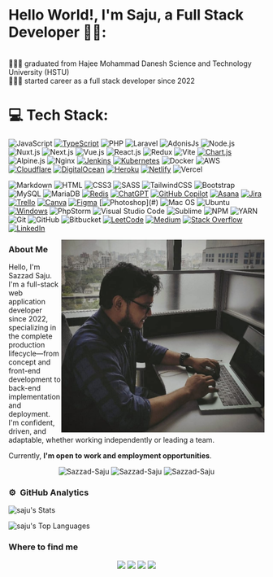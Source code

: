 # Hello World!, I'm Saju, a Full Stack Developer 👋🏼:

<!-- 🛜 currently working on my own [webpage](https://www.programerlighthouse.com) -->
<br>👨🏼‍🎓 graduated from Hajee Mohammad Danesh Science and Technology University (HSTU) <br>
👨🏼‍💻 started career as a full stack developer since 2022 <br>
<!-- 🎬 just started out with my youtube channel <i>programmer lighthouse</i> -->

# 💻 Tech Stack:
![JavaScript](https://img.shields.io/badge/JavaScript-F7DF1E?style=for-the-badge&logo=javascript&logoColor=black)
[![TypeScript](https://img.shields.io/badge/TypeScript-3178C6?style=for-the-badge&logo=typescript&logoColor=fff)](#)
![PHP](https://img.shields.io/badge/PHP-777BB4?style=for-the-badge&logo=php&logoColor=white)
![Laravel](https://img.shields.io/badge/Laravel-FF2D20?style=for-the-badge&logo=laravel&logoColor=white)
![AdonisJs](https://img.shields.io/badge/AdonisJS-220052?style=for-the-badge&logo=adonisjs&logoColor=white)
![Node.js](https://img.shields.io/badge/Node.js-43853D?style=for-the-badge&logo=node.js&logoColor=white)
![Nuxt.js](https://img.shields.io/badge/-Nuxt-333333?style=for-the-badge&logo=nuxt.js)
![Next.js](https://img.shields.io/badge/next.js-000000?style=for-the-badge&logo=nextdotjs&logoColor=white)
![Vue.js](https://img.shields.io/badge/Vue.js-35495E?style=for-the-badge&logo=vue.js&logoColor=4FC08D)
![React.js](https://img.shields.io/badge/React.js-0081CB?style=for-the-badge&logo=react&logoColor=61DAFB)
![Redux](https://img.shields.io/badge/redux-%23593d88.svg?style=for-the-badge&logo=redux&logoColor=white)
![Vite](https://img.shields.io/badge/vite-%23646CFF.svg?style=for-the-badge&logo=vite&logoColor=white)
[![Chart.js](https://img.shields.io/badge/Chart.js-FF6384?style=for-the-badge&logo=chartdotjs&logoColor=fff)](#)
![Alpine.js](https://img.shields.io/badge/Alpine.js-663399?style=for-the-badge&logo=alpine.js&logoColor=white)
![Nginx](https://img.shields.io/badge/nginx-%23009639.svg?style=for-the-badge&logo=nginx&logoColor=white)
[![Jenkins](https://img.shields.io/badge/Jenkins-D24939?style=for-the-badge&logo=jenkins&logoColor=white)](#)
[![Kubernetes](https://img.shields.io/badge/Kubernetes-326CE5?style=for-the-badge&logo=kubernetes&logoColor=fff)](#)
![Docker](https://img.shields.io/badge/Docker-0CC1F3?style=for-the-badge&logo=docker&logoColor=white)
![AWS](https://img.shields.io/badge/AWS-%23FF9900.svg?style=for-the-badge&logo=amazon-aws&logoColor=white)
[![Cloudflare](https://img.shields.io/badge/Cloudflare-F38020?style=for-the-badge&logo=Cloudflare&logoColor=white)](#)
[![DigitalOcean](https://img.shields.io/badge/DigitalOcean-%230167ff.svg?style=for-the-badge&logo=digitalOcean&logoColor=white)](#)
[![Heroku](https://img.shields.io/badge/Heroku-430098?style=for-the-badge&logo=heroku&logoColor=fffe)](#)
[![Netlify](https://img.shields.io/badge/Netlify-%23000000.svg?style=for-the-badge&logo=netlify&logoColor=#00C7B7)](#)
![Vercel](https://img.shields.io/badge/vercel-%23000000.svg?style=for-the-badge&logo=vercel&logoColor=white)

![Markdown](https://img.shields.io/badge/Markdown-000000?style=flat-square&logo=markdown&logoColor=white)
![HTML](https://img.shields.io/badge/HTML5-E34F26?style=flat-square&logo=html5&logoColor=white)
![CSS3](https://img.shields.io/badge/CSS3-1572B6?style=flat-square&logo=css3&logoColor=white)
![SASS](https://img.shields.io/badge/SASS-hotpink.svg?style=flat-square&logo=SASS&logoColor=white)
![TailwindCSS](https://img.shields.io/badge/Tailwind_CSS-38B2AC?style=flat-square&logo=tailwind-css&logoColor=white)
![Bootstrap](https://img.shields.io/badge/Bootstrap-563D7C?style=flat-square&logo=bootstrap&logoColor=white)
![MySQL](https://img.shields.io/badge/MySQL-005C84?style=flat-square&logo=mysql&logoColor=white)
![MariaDB](https://img.shields.io/badge/MariaDB-003545?style=flat-square&logo=mariadb&logoColor=white)
[![Redis](https://img.shields.io/badge/Redis-%23DD0031.svg?logo=redis&logoColor=white)](#)
[![ChatGPT](https://img.shields.io/badge/ChatGPT-74aa9c?logo=openai&logoColor=white)](#)
[![GitHub Copilot](https://img.shields.io/badge/GitHub%20Copilot-000?logo=githubcopilot&logoColor=fff)](#)
[![Asana](https://img.shields.io/badge/Asana-F06A6A?logo=asana&logoColor=fff)](#)
[![Jira](https://img.shields.io/badge/Jira-0052CC?logo=jira&logoColor=fff)](#)
[![Trello](https://img.shields.io/badge/Trello-0052CC?logo=trello&logoColor=fff)](#)
[![Canva](https://img.shields.io/badge/Canva-%2300C4CC.svg?&logo=Canva&logoColor=white)](#)
[![Figma](https://img.shields.io/badge/Figma-F24E1E?logo=figma&logoColor=white)](#)
[![Photoshop](https://img.shields.io/badge/Photoshop-36454F?logo=adobephotoshop&amp;logoColor=31A8FF&amp;)](#)
![Mac OS](https://img.shields.io/badge/macOS-000000?style=flat-square&logo=apple&logoColor=white)
![Ubuntu](https://img.shields.io/badge/Ubuntu-E95420?style=flat-square&logo=Ubuntu&logoColor=white)
[![Windows](https://custom-icon-badges.demolab.com/badge/Windows-0078D6?logo=windows11&logoColor=white)](#)
![PhpStorm](https://img.shields.io/badge/-PhpStorm-333333?style=flat&logo=PhpStorm&logoColor=007ACC)
![Visual Studio Code](https://img.shields.io/badge/-Visual%20Studio%20Code-333333?style=flat&logo=visual-studio-code&logoColor=007ACC)
![Sublime](https://img.shields.io/badge/-Sublime-333333?style=flat&logo=sublime-text&logoColor=ff9800)
![NPM](https://img.shields.io/badge/-NPM-333333?style=flat&logo=npm)
![YARN](https://img.shields.io/badge/-YARN-333333?style=flat&logo=yarn)
![Git](https://img.shields.io/badge/-Git-333333?style=flat&logo=git)
![GitHub](https://img.shields.io/badge/-GitHub-333333?style=flat&logo=github)
![Bitbucket](https://img.shields.io/badge/-Bitbucket-333333?style=flat&logo=bitbucket)
[![LeetCode](https://img.shields.io/badge/LeetCode-000000?logo=LeetCode&logoColor=#d16c06)](#)
[![Medium](https://img.shields.io/badge/Medium-black?logo=medium&logoColor=white)](#)
[![Stack Overflow](https://img.shields.io/badge/-Stack%20Overflow-FE7A16?logo=stack-overflow&logoColor=white)](#)
[![LinkedIn](https://custom-icon-badges.demolab.com/badge/LinkedIn-0A66C2?logo=linkedin-white&logoColor=fff)](#)

<a target="_blank" href="https://www.linkedin.com/in/sazzad-saju/"><img width="400" align="right" src="https://github.com/Sazzad-Saju/Sazzad-Saju/blob/main/WhatsApp%20Image%202025-02-18%20at%208.34.40%20PM.jpeg"></a>

### About Me

Hello, I'm Sazzad Saju. I'm a full-stack web application developer since 2022, specializing in the complete production lifecycle—from concept and front-end development to back-end implementation and deployment. I'm confident, driven, and adaptable, whether working independently or leading a team.

Currently, **I'm open to work and employment opportunities**.

<p align="center">
    <img src="https://komarev.com/ghpvc/?username=Sazzad-Saju&label=Views&color=brightgreen&style=flat" alt="Sazzad-Saju" height="28"" alt="" />
    <img src="https://img.shields.io/github/followers/Sazzad-Saju?label=Followers&style=flat&color=black&style=flat&logo=github" alt="Sazzad-Saju" height="28"" alt="" />
    <img src="https://img.shields.io/github/stars/Sazzad-Saju?label=Starts&style=social&color=yellow&style=flat&logo=github" alt="Sazzad-Saju" height="28"" alt="" />
</p>

### ⚙️ &nbsp;GitHub Analytics
![saju's Stats](https://github-readme-stats.vercel.app/api?username=Sazzad-Saju&theme=darcula&show_icons=true&hide_border=true&count_private=true)

![saju's Top Languages](https://github-readme-stats.vercel.app/api/top-langs/?username=Sazzad-Saju&theme=darcula&show_icons=true&hide_border=true&layout=compact)

### Where to find me
<p align="center">
<a href="mailto:saju.cse.hstu@gmail.com?subject=Hello Dear Sazzad Saju! I am sending this message from your Github Profile. I need to talk to you!" target="_blank"><img src="https://img.shields.io/badge/-Mail Me-333333?style=flat-square&logo=Gmail&logoColor=red&link=mailto:saju.cse.hstu@gmail.com" height="28"/></a>
<!-- <a href="https://codecanyon.net/user/sazzad-saju" target="_blank"><img src="https://img.shields.io/badge/-Envato-0077B5?style=flat-square&logo=envato&logoColor=white" height="28"/></a> -->
<!-- <a href="https://youtube.com/c/programmers-lighthouse" target="_blank"><img src="https://img.shields.io/badge/-@youtube-1877F2?style=flat-square&logo=youtube&logoColor=white" height="28"/></a> -->
<a href="https://www.linkedin.com/in/sazzad-saju/" target="_blank"><img src="https://custom-icon-badges.demolab.com/badge/Sazzad Saju-0A66C2?logo=linkedin-white&logoColor=fff" height="28"/></a>
<a href="https://sham3rblog.blogspot.com/" target="_blank"><img src="https://img.shields.io/badge/-Sazzad Saju-0077B5?style=flat-square&logo=blogger&logoColor=white" height="28"/></a>
<a href="https://www.facebook.com/Sazzad.Saju.cse.hstu/" target="_blank"><img src="https://img.shields.io/badge/-Sazzad Saju-1877F2?style=flat-square&logo=facebook&logoColor=white" height="28"/></a>
</p>

